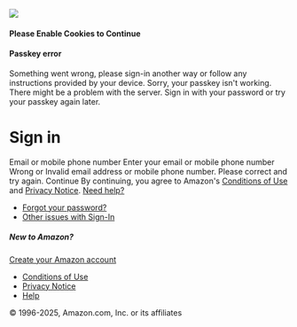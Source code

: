 ![](https://fls-na.amazon.com/1/batch/1/OP/ATVPDKIKX0DER:134-4028648-2634769:2GX59SYFXT4ZZRAC4HW5$uedata=s:%2Fap%2Fuedata%3Fstaticb%26id%3D2GX59SYFXT4ZZRAC4HW5:0)
[ ](https://www.amazon.com/ref=ap_frn_logo)
#### Please Enable Cookies to Continue
[ ](https://www.amazon.com/gp/help/customer/display.html/ref=ap_cookie_error_help)
#### Passkey error
Something went wrong, please sign-in another way or follow any instructions provided by your device. 
Sorry, your passkey isn't working. There might be a problem with the server. Sign in with your password or try your passkey again later. 
#  Sign in 
Email or mobile phone number 
Enter your email or mobile phone number 
Wrong or Invalid email address or mobile phone number. Please correct and try again. 
Continue 
By continuing, you agree to Amazon's [Conditions of Use](https://www.amazon.com/gp/help/customer/display.html/ref=ap_signin_notification_condition_of_use?ie=UTF8&nodeId=508088) and [Privacy Notice](https://www.amazon.com/gp/help/customer/display.html/ref=ap_signin_notification_privacy_notice?ie=UTF8&nodeId=468496). 
[ Need help? ](javascript:void\(0\))
  * [ Forgot your password? ](https://www.amazon.com/ap/forgotpassword?openid.pape.max_auth_age=3600&openid.identity=http%3A%2F%2Fspecs.openid.net%2Fauth%2F2.0%2Fidentifier_select&language=en_US&pageId=amzn_creditwebsite_us&openid.return_to=https%3A%2F%2Fwww.amazon.com%2Fcredit%2Frewardscard%2Fmember%3Fplattr%3DCBFOOT%26ref_%3Dfooter_cbcc&prevRID=2GX59SYFXT4ZZRAC4HW5&openid.assoc_handle=amzn_creditwebsite_us&openid.mode=checkid_setup&prepopulatedLoginId=&failedSignInCount=0&openid.claimed_id=http%3A%2F%2Fspecs.openid.net%2Fauth%2F2.0%2Fidentifier_select&openid.ns=http%3A%2F%2Fspecs.openid.net%2Fauth%2F2.0)
  * [ Other issues with Sign-In ](https://www.amazon.com/gp/help/customer/account-issues/ref=ap_login_with_otp_claim_collection?ie=UTF8)


##### New to Amazon?
[ Create your Amazon account ](https://www.amazon.com/ap/register?openid.pape.max_auth_age=3600&openid.return_to=https%3A%2F%2Fwww.amazon.com%2Fcredit%2Frewardscard%2Fmember%3Fplattr%3DCBFOOT%26ref_%3Dfooter_cbcc&prevRID=2GX59SYFXT4ZZRAC4HW5&openid.identity=http%3A%2F%2Fspecs.openid.net%2Fauth%2F2.0%2Fidentifier_select&openid.assoc_handle=amzn_creditwebsite_us&openid.mode=checkid_setup&prepopulatedLoginId=&failedSignInCount=0&language=en_US&openid.claimed_id=http%3A%2F%2Fspecs.openid.net%2Fauth%2F2.0%2Fidentifier_select&pageId=amzn_creditwebsite_us&openid.ns=http%3A%2F%2Fspecs.openid.net%2Fauth%2F2.0)
  * [ Conditions of Use ](https://www.amazon.com/gp/help/customer/display.html/ref=ap_desktop_footer_cou?ie=UTF8&nodeId=508088)
  * [ Privacy Notice ](https://www.amazon.com/gp/help/customer/display.html/ref=ap_desktop_footer_privacy_notice?ie=UTF8&nodeId=468496)
  * [ Help ](https://www.amazon.com/help)


© 1996-2025, Amazon.com, Inc. or its affiliates 
